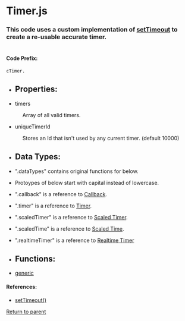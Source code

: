 # Timer.js
### This code uses a custom implementation of [setTimeout](#settimeout) to create a re-usable accurate timer.
#

#### <a id="codeprefix"/> Code Prefix:
    cTimer.  

* <a id="properties"/> <h2> Properties: </h2>

* <a id="timerlist"/> timers <p style="padding-left: 20px;"> Array of all valid timers. </p>

* <a id="uniquetimerid"/> uniqueTimerId <p style="padding-left: 20px;"> Stores an Id that isn't used by any current timer. (default 10000) </p>


* <a id="datatypes"/> <h2> Data Types: </h2>

* ".dataTypes" contains original functions for below.
* Protoypes of below start with capital instead of lowercase.
* ".callback" is a reference to [Callback](./Markdowns/callback.md).
* ".timer" is a reference to [Timer](./Markdowns/baseTimer.md).
* ".scaledTimer" is a reference to [Scaled Timer](./Markdowns/scaledTimer.md).
* ".scaledTime" is a reference to [Scaled Time](./Markdowns/scaledTime.md).
* ".realtimeTimer" is a reference to [Realtime Timer](./Markdowns/realtimeTimer.md)

* <a id="functions"/> <h2> Functions: </h2>

* [generic](./Markdowns/generic.md)

#### References: 
 * <a id="settimeout"/> [setTimeout()](https://developer.mozilla.org/en-US/docs/Web/API/WindowOrWorkerGlobalScope/setTimeout)
  
[Return to parent](/README.md)